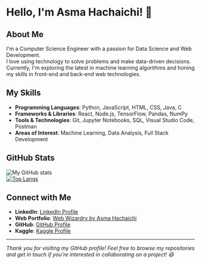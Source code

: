 # Hello, I'm Asma Hachaichi! 👋

## About Me
I'm a Computer Science Engineer with a passion for Data Science and Web Development.   
I love using technology to solve problems and make data-driven decisions.   
Currently, I'm exploring the latest in machine learning algorithms and honing my skills in front-end and back-end web technologies.

## My Skills
- **Programming Languages**: Python, JavaScript, HTML, CSS, Java, C
- **Frameworks & Libraries**: React, Node.js, TensorFlow, Pandas, NumPy
- **Tools & Technologies**: Git, Jupyter Notebooks, SQL, Visual Studio Code, Postman
- **Areas of Interest**: Machine Learning, Data Analysis, Full Stack Development

## GitHub Stats
![My GitHub stats](https://github-readme-streak-stats.herokuapp.com/?user=asma-hachaichi)  
[![Top Langs](https://github-readme-stats.vercel.app/api/top-langs/?username=asma-hachaichi&layout=compact&theme=vision-friendly-dark)](https://github.com/anuraghazra/github-readme-stats)

## Connect with Me
- **LinkedIn**: [LinkedIn Profile](https://www.linkedin.com/in/asma-hachaichi-4a194916a/)
- **Web Portfolio**: [Web Wizardry by Asma Hachaichi](https://asma-hachaichi.github.io/portfolio/?fbclid=IwAR1AvbXEvU34oE_HuVJQLKO6XbTr_fkTJS7VfaJYeDAitKDfua8e-H2qDXk)
- **GitHub**: [GitHub Profile](https://github.com/asma-hachaichi)
- **Kaggle**: [Kaggle Profile](https://www.kaggle.com/asmahachaichi)

---

*Thank you for visiting my GitHub profile! Feel free to browse my repositories and get in touch if you're interested in collaborating on a project! 😄*
